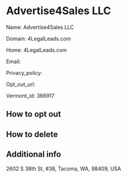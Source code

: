 
# Advertise4Sales LLC

Name: Advertise4Sales LLC

Domain: 4LegalLeads.com

Home: 4LegalLeads.com

Email: 

Privacy_policy: 

Opt_out_url: 

Vermont_id: 366917



## How to opt out



## How to delete



## Additional info



2602 S 38th St, #38, Tacoma, WA, 98409, USA


